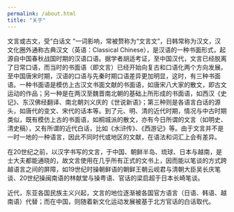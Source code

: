 ```yaml
---
permalink: /about.html
title: "关于"
---
```


文言或古文，受“白话文 ”一词影响，常被赘称为“文言文”，日韩常称为汉文，汉文化圈外通称古典汉文（英语：Classical Chinese），是汉语的一种书面形式，起源自中国春秋战国时期的汉语口语。据学者胡适考证，至中国汉代，文言已经脱离了日常口语，而当时的书面语（即文言）已经开始向复古和口语化两个方向发展。至中国唐宋时期，汉语的口语与先秦时期口语差异更加明显，这时，有三种书面语。一种书面语是模仿上古汉文书面文献的书面语，如唐宋八大家的散文，即古文运动的作品；另一种是在两汉至魏晋南北朝的基础上所形成的书面语，如西汉《史记》、东汉佛经翻译、南北朝刘义庆的《世说新语》；第三种则是各语言白话的源头，如唐代的变文、宋代的话本等。到了元、明、清的近代时期，情况与中古时期类似，既有模仿上古的书面语，如桐城派的散文，亦有今日所谓的文言（如明史、清史稿），又有所谓的近代白话，比如《水浒传》、《西游记》等。由于文言并不是一时一地的一种语言，因此不同时代或地区的文献，在语法和词汇上会有差异。

在20世纪之前，以汉字书写的文言，于中国、朝鲜半岛、琉球、日本与越南，是士大夫都能通晓的，故文言使用在几乎所有正式的文书上，因而能以笔谈的方式跨越语言之间的屏障，如19世纪时操朝鲜语的朝鲜王朝云岘君与清朝大臣吴长庆笔谈、20世纪操闽南语的林献堂与操粤语、官话的梁启超于日本长崎笔谈。

近代，东亚各国民族主义兴起，文言的地位逐渐被各国官方语言（日语、韩语、越南语）代替；而在中国，则随着新文化运动发展被基于北方官话的白话取代。
